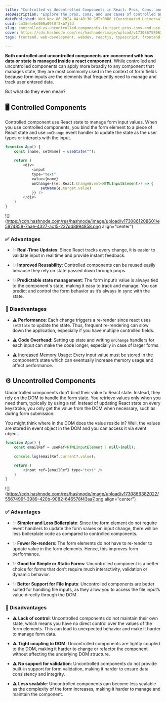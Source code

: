 ```yaml
---
title: "Controlled vs Uncontrolled Components in React: Pros, Cons, and Use Cases"
seoDescription: "Explore the pros, cons, and use cases of controlled and uncontrolled components in React, including state management, performance, and ease of use"
datePublished: Wed Nov 06 2024 04:40:30 GMT+0000 (Coordinated Universal Time)
cuid: cm35e4vkd000a09l0f3kb7jtd
slug: controlled-vs-uncontrolled-components-in-react-pros-cons-and-use-cases
cover: https://cdn.hashnode.com/res/hashnode/image/upload/v1730867580631/62531526-e7b1-47e5-b279-780eb18cfc94.png
tags: frontend, web-development, webdev, reactjs, typescript, frontend-development, front-end-development, controlled-and-uncontrolled-components

---
```


**Both controlled and uncontrolled components are concerned with how data or state is managed inside a react component**. While controlled and uncontrolled components can apply more broadly to any component that manages state, they are most commonly used in the context of form fields because form inputs are the elements that frequently need to manage and track user entered data.

But what do they even mean?

## 🖥️ Controlled Components

Controlled component use React state to manage form input values. When you use controlled components, you bind the form element to a piece of React state and use `onChange` event handler to update the state as the user types or interacts with the input.

```javascript
function App() {
    const [name, setName] = useState("");
      
    return (
        <div>
            <input 
            type="text" 
            value={name} 
            onChange={(e: React.ChangeEvent<HTMLInputElement>) => {
                setName(e.target.value)   
            }} />
        </div>
    )
}
```

![](https://cdn.hashnode.com/res/hashnode/image/upload/v1730861208601/e5874858-7aae-4327-ac15-237dd8994858.png align="center")

### ✅ Advantages

* ✨ **Real-Time Updates**: Since React tracks every change, it is easier to validate input in real time and provide instant feedback.
    
* ✨ **Improved Reusability**: Controlled components can be reused easily because they rely on state passed down through props.
    
* ✨ **Predictable state management**: The form input’s value is always tied to the component's state, making it easy to track and manage. You can predict and control the form behavior as it’s always in sync with the state.
    

### 🚨 Disadvantages

* ⚠️ **Performance**: Each change triggers a re-render since react uses `setState` to update the state. Thus, frequent re-rendering can slow down the application, especially if you have multiple controlled fields.
    
* ⚠️ **Code Overhead**: Setting up state and writing `onChange` handlers for each input can make the code longer, especially in case of larger forms.
    
* ⚠️ Increased Memory Usage: Every input value must be stored in the component’s state which can eventually increase memory usage and affect performance.
    

## ⚙️ Uncontrolled Components

Uncontrolled components don’t bind their value to React state. Instead, they rely on the DOM to handle the form state. You retrieve values only when you need them, typically by using a ref. Instead of updating React state on every keystroke, you only get the value from the DOM when necessary, such as during form submission.

You might think where in the DOM does the value reside in? Well, the values are stored in event object in the DOM and you can access it via event object.

```javascript
function App() {
    const emailRef = useRef<HTMLInputElement | null>(null);
    
    console.log(emailRef.current?.value);

    return (
        <input ref={emailRef} type="text" />
    )
}
```

![](https://cdn.hashnode.com/res/hashnode/image/upload/v1730866382022/5567499f-3989-420b-9082-646578f43aa7.png align="center")

### ✅ Advantages

* ✨ **Simpler and Less Boilerplate**: Since the form element do not require event handlers to update the form values on input change, there will be less boilerplate code as compared to controlled components.
    
* ✨ **Fewer Re-renders**: The form elements do not have to re-render to update value in the form elements. Hence, this improves form performance.
    
* ✨ **Good for Simple or Static Forms**: Uncontrolled component is a better choice for forms that don’t require much interactivity, validation or dynamic behavior.
    
* ✨ **Better Support for File Inputs**: Uncontrolled components are better suited for handling file inputs, as they allow you to access the file input’s value directly through the DOM.
    

### 🚨 Disadvantages

* ⚠️ **Lack of control**: Uncontrolled components do not maintain their own state, which means you have no direct control over the values of the form elements. This can lead to unexpected behavior and make it harder to manage form data.
    
* ⚠️ **Tight coupling to DOM**: Uncontrolled components are tightly coupled to the DOM, making it harder to change or refactor the component without affecting the underlying DOM structure.
    
* ⚠️ **No support for validation**: Uncontrolled components do not provide built-in support for form validation, making it harder to ensure data consistency and integrity.
    
* ⚠️ **Less scalable**: Uncontrolled components can become less scalable as the complexity of the form increases, making it harder to manage and maintain the component.